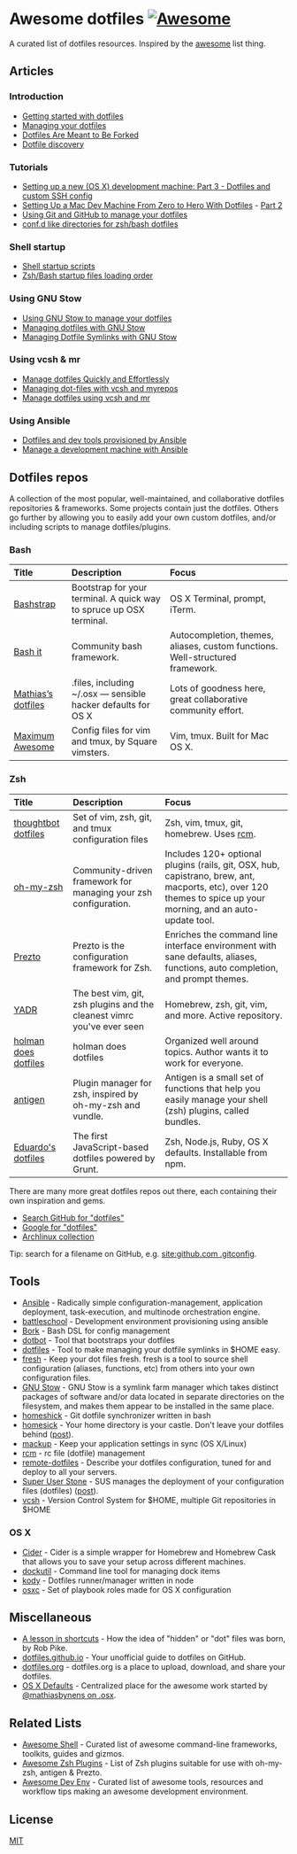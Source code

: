 # Awesome dotfiles [![Awesome](https://cdn.rawgit.com/sindresorhus/awesome/d7305f38d29fed78fa85652e3a63e154dd8e8829/media/badge.svg)](https://github.com/sindresorhus/awesome)

A curated list of dotfiles resources. Inspired by the [awesome](https://github.com/sindresorhus/awesome) list thing.

## Articles

### Introduction

* [Getting started with dotfiles](https://medium.com/@webprolific/getting-started-with-dotfiles-43c3602fd789)
* [Managing your dotfiles](https://medium.com/@webprolific/managing-your-dotfiles-7d2725297304)
* [Dotfiles Are Meant to Be Forked](http://zachholman.com/2010/08/dotfiles-are-meant-to-be-forked/)
* [Dotfile discovery](http://wynnnetherland.com/journal/dotfiles-discovery)

### Tutorials

* [Setting up a new (OS X) development machine: Part 3 - Dotfiles and custom SSH config](http://mattstauffer.co/blog/setting-up-a-new-os-x-development-machine-part-3-dotfiles-rc-files-and-ssh-config)
* [Setting Up a Mac Dev Machine From Zero to Hero With Dotfiles](http://code.tutsplus.com/tutorials/setting-up-a-mac-dev-machine-from-zero-to-hero-with-dotfiles--net-35449) - [Part 2](http://code.tutsplus.com/tutorials/setting-up-a-mac-dev-machine-from-zero-to-hero-with-dotfiles-part-2--cms-23145)
* [Using Git and GitHub to manage your dotfiles](http://blog.smalleycreative.com/tutorials/using-git-and-github-to-manage-your-dotfiles/)
* [conf.d like directories for zsh/bash dotfiles](http://chr4.org/blog/2014/09/10/conf-dot-d-like-directories-for-zsh-slash-bash-dotfiles/)

### Shell startup

* [Shell startup scripts](http://blog.flowblok.id.au/2013-02/shell-startup-scripts.html)
* [Zsh/Bash startup files loading order](http://shreevatsa.wordpress.com/2008/03/30/zshbash-startup-files-loading-order-bashrc-zshrc-etc/)

### Using GNU Stow

* [Using GNU Stow to manage your dotfiles](http://brandon.invergo.net/news/2012-05-26-using-gnu-stow-to-manage-your-dotfiles.html)
* [Managing dotfiles with GNU Stow](http://taihen.org/managing-dotfiles-with-gnu-stow/)
* [Managing Dotfile Symlinks with GNU Stow](http://spin.atomicobject.com/2014/12/26/manage-dotfiles-gnu-stow/)

### Using vcsh & mr

* [Manage dotfiles Quickly and Effortlessly](http://www.martin-burger.net/blog/unix-shell/manage-dotfiles-quickly-and-effortlessly/)
* [Managing dot-files with vcsh and myrepos](http://blog.tfnico.com/2014/03/managing-dot-files-with-vcsh-and-myrepos.html)
* [Manage dotfiles using vcsh and mr](http://www.kunxi.org/blog/2014/02/manage-dotfiles-using-vcsh-and-mr/)

### Using Ansible

* [Dotfiles and dev tools provisioned by Ansible](http://palcu.blogspot.nl/2014/06/dotfiles-and-dev-tools-provisioned-by.html)
* [Manage a development machine with Ansible](http://kreusch.com.br/blog/2013/12/03/manage-a-development-machine-with-ansible/)

## Dotfiles repos

A collection of the most popular, well-maintained, and collaborative dotfiles repositories & frameworks. Some projects contain just the dotfiles. Others go further by allowing you to easily add your own custom dotfiles, and/or including scripts to manage dotfiles/plugins.

### Bash

Title | Description | Focus
:--|:--|:--
[Bashstrap](https://github.com/barryclark/bashstrap) | Bootstrap for your terminal. A quick way to spruce up OSX terminal. | OS X Terminal, prompt, iTerm.
[Bash it](https://github.com/revans/bash-it) | Community bash framework. | Autocompletion, themes, aliases, custom functions. Well-structured framework.
[Mathias’s dotfiles](http://mths.be/dotfiles) | .files, including ~/.osx — sensible hacker defaults for OS X | Lots of goodness here, great collaborative community effort.
[Maximum Awesome](https://github.com/square/maximum-awesome) | Config files for vim and tmux, by Square vimsters. | Vim, tmux. Built for Mac OS X.

### Zsh

Title | Description | Focus
:--|:--|:--
[thoughtbot dotfiles](https://github.com/thoughtbot/dotfiles) | Set of vim, zsh, git, and tmux configuration files | Zsh, vim, tmux, git, homebrew. Uses [rcm](https://github.com/thoughtbot/rcm).
[oh-my-zsh](http://ohmyz.sh/) | Community-driven framework for managing your zsh configuration. | Includes 120+ optional plugins (rails, git, OSX, hub, capistrano, brew, ant, macports, etc), over 120 themes to spice up your morning, and an auto-update tool.
[Prezto](https://github.com/sorin-ionescu/prezto) | Prezto is the configuration framework for Zsh. | Enriches the command line interface environment with sane defaults, aliases, functions, auto completion, and prompt themes.
[YADR](http://skwp.github.io/dotfiles/) | The best vim, git, zsh plugins and the cleanest vimrc you've ever seen | Homebrew, zsh, git, vim, and more. Active repository.
[holman does dotfiles](https://github.com/holman/dotfiles) | holman does dotfiles | Organized well around topics. Author wants it to work for everyone.
[antigen](http://antigen.sharats.me/) | Plugin manager for zsh, inspired by oh-my-zsh and vundle. | Antigen is a small set of functions that help you easily manage your shell (zsh) plugins, called bundles.
[Eduardo's dotfiles](https://github.com/eduardolundgren/dotfiles) | The first JavaScript-based dotfiles powered by Grunt. | Zsh, Node.js, Ruby, OS X defaults. Installable from npm.

There are many more great dotfiles repos out there, each containing their own inspiration and gems.

* [Search GitHub for "dotfiles"](https://github.com/search?q=dotfiles&type=Repositories)
* [Google for "dotfiles"](https://www.google.com/#q=dotfiles)
* [Archlinux collection](https://wiki.archlinux.org/index.php/Dotfiles)

Tip: search for a filename on GitHub, e.g. [site:github.com .gitconfig](https://www.google.com/#q=site:github.com+.gitconfig).

## Tools

* [Ansible](http://www.ansible.com/home) - Radically simple configuration-management, application deployment, task-execution, and multinode orchestration engine.
* [battleschool](https://github.com/spencergibb/battleschool) - Development environment provisioning using ansible
* [Bork](https://github.com/mattly/bork) - Bash DSL for config management
* [dotbot](https://github.com/anishathalye/dotbot) - Tool that bootstraps your dotfiles
* [dotfiles](https://pypi.python.org/pypi/dotfiles) - Tool to make managing your dotfile symlinks in $HOME easy.
* [fresh](http://freshshell.com/) - Keep your dot files fresh. fresh is a tool to source shell configuration (aliases, functions, etc) from others into your own configuration files.
* [GNU Stow](http://www.gnu.org/software/stow/) - GNU Stow is a symlink farm manager which takes distinct packages of software and/or data located in separate directories on the filesystem, and makes them appear to be installed in the same place.
* [homeshick](https://github.com/andsens/homeshick) - Git dotfile synchronizer written in bash
* [homesick](https://github.com/technicalpickles/homesick) - Your home directory is your castle. Don't leave your dotfiles behind ([post](http://technicalpickles.com/posts/never-leave-your-dotfiles-behind-again-with-homesick/)).
* [mackup](https://github.com/lra/mackup) - Keep your application settings in sync (OS X/Linux)
* [rcm](https://github.com/thoughtbot/rcm) - rc file (dotfile) management
* [remote-dotfiles](https://www.npmjs.com/package/remote-dotfiles) - Describe your dotfiles configuration, tuned for and deploy to all your servers.
* [Super User Stone](https://github.com/NorfairKing/super-user-stone) - SUS manages the deployment of your configuration files (dotfiles)  ([post](http://blog.cs-syd.eu/super-user-stone/)).
* [vcsh](https://github.com/RichiH/vcsh) - Version Control System for $HOME, multiple Git repositories in $HOME

### OS X

* [Cider](https://github.com/msanders/cider) - Cider is a simple wrapper for Homebrew and Homebrew Cask that allows you to save your setup across different machines.
* [dockutil](https://github.com/kcrawford/dockutil) - Command line tool for managing dock items
* [kody](https://github.com/jh3y/kody) - Dotfiles runner/manager written in node
* [osxc](http://osxc.github.io/) - Set of playbook roles made for OS X configuration

## Miscellaneous

* [A lesson in shortcuts](https://plus.google.com/u/0/+RobPikeTheHuman/posts/R58WgWwN9jp) - How the idea of "hidden" or "dot" files was born, by Rob Pike.
* [dotfiles.github.io](http://dotfiles.github.io/) - Your unofficial guide to dotfiles on GitHub.
* [dotfiles.org](http://dotfiles.org/) - dotfiles.org is a place to upload, download, and share your dotfiles.
* [OS X Defaults](https://github.com/kevinSuttle/OSXDefaults) - Centralized place for the awesome work started by [@mathiasbynens on .osx](https://github.com/mathiasbynens/dotfiles#sensible-os-x-defaults).

## Related Lists

* [Awesome Shell](https://github.com/alebcay/awesome-shell) - Curated list of awesome command-line frameworks, toolkits, guides and gizmos.
* [Awesome Zsh Plugins](https://github.com/unixorn/awesome-zsh-plugins) - List of Zsh plugins suitable for use with oh-my-zsh, antigen & Prezto.
* [Awesome Dev Env](https://github.com/jondot/awesome-devenv) - Curated list of awesome tools, resources and workflow tips making an awesome development environment.

## License

[MIT](http://webpro.mit-license.org)

